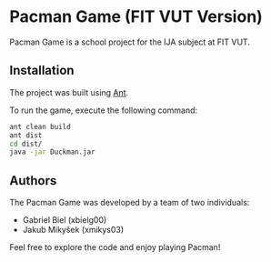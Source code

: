 # Pacman Game (FIT VUT Version)

Pacman Game is a school project for the IJA subject at FIT VUT.

## Installation

The project was built using [Ant](https://ant.apache.org/).

To run the game, execute the following command:

```bash
ant clean build
ant dist
cd dist/
java -jar Duckman.jar
```

## Authors

The Pacman Game was developed by a team of two individuals:

- Gabriel Biel (xbielg00)
- Jakub Mikyšek (xmikys03)

Feel free to explore the code and enjoy playing Pacman!
